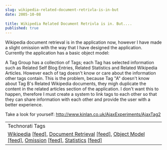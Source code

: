 ```yaml
---
slug: wikipedia-related-document-retrivla-is-in-but
date: 2005-10-08
 
title: Wikipedia Related Document Retrivla is in. But....
published: true
---
```

Wikipedia document retrieval is in the application now, however I have made a slight omission with the way that I have designed the application.  Currently the application has a basic object model:<p />A Tag Group has a collection of Tags; each Tag has selected information such as Related Self Blog Entries,  Related Statistics and Related Wikipedia Articles.  However each of tag doesn't know or care about the information other tags contain.  This is the problem, because Tag "A" doesn't know about Tag B's Related Wikipedia documents, they migh duplicate the content in the related articles section of the application.  I don't want this to happen, therefore I must create a system to link tags to each other so that they can share information with each other and provide the user with a better experience.<p />Take a look for yourself: <a href="http://www.kinlan.co.uk/AjaxExperiments/AjaxTag2">http://www.kinlan.co.uk/AjaxExperiments/AjaxTag2</a><p /><table class="TechnoratiHead TagHeader">
<tr><td>Technorati Tags</td></tr>
<tr class="Technorati"><td>
<a href="https://paul.kinlan.me/tags/Wikipedia" class="Tag" rel="tag">Wikipedia</a> <a href="http://feeds.technorati.com/feed/posts/tag/Wikipedia" class="Tag">[feed]</a>, <a href="https://paul.kinlan.me/tags/Document%20Retrieval" class="Tag" rel="tag">Document Retrieval</a> <a href="http://feeds.technorati.com/feed/posts/tag/Document%20Retrieval" class="Tag">[feed]</a>, <a href="https://paul.kinlan.me/tags/Object%20Model" class="Tag" rel="tag">Object Model</a> <a href="http://feeds.technorati.com/feed/posts/tag/Object%20Model" class="Tag">[feed]</a>, <a href="https://paul.kinlan.me/tags/Omission" class="Tag" rel="tag">Omission</a> <a href="http://feeds.technorati.com/feed/posts/tag/Omission" class="Tag">[feed]</a>, <a href="https://paul.kinlan.me/tags/Statistics" class="Tag" rel="tag">Statistics</a> <a href="http://feeds.technorati.com/feed/posts/tag/Statistics" class="Tag">[feed]</a>
</td></tr>
</table><div class="blogger-post-footer"><img class="posterous_download_image" src="https://blogger.googleusercontent.com/tracker/8109338-112881102603727791?l=www.kinlan.co.uk%2Findex.html" height="1" alt="" width="1" /></div>

